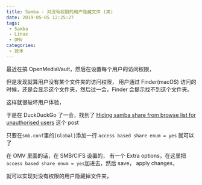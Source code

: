 ```yaml
---
title: Samba - 对没有权限的用户隐藏文件 (夹)
date: 2019-05-05 12:25:27
tags:
 - Samba
 - Linux
 - OMV
categories:
 - 技术
---
```


最近在搞 OpenMediaVault，然后在设置每个用户的访问权限，

但是发现就算用户没有某个文件夹的访问权限， 用户通过 Finder(macOS) 访问的时候，还是会显示这个文件夹，然后过一会，Finder 会提示找不到这个文件夹。

这样就很破坏用户体验， 

于是在 DuckDuckGo 了一会，找到了 [Hiding samba share from browse list for unauthorised users](https://serverfault.com/questions/144339/hiding-samba-share-from-browse-list-for-unauthorised-users) 这个 post

只要在`smb.conf`里的`[Global]`添加一行 `access based share enum = yes` 就可以了

在 OMV 里面的话，在 SMB/CIFS 设置的， 有一个 Extra options，在这里把`access based share enum = yes`加进去，然后 save， apply changes，

就可以实现对没有权限的用户隐藏掉文件夹， 